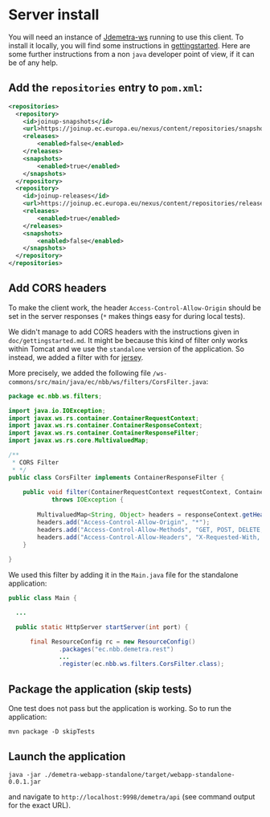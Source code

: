 # Server install

You will need an instance of [Jdemetra-ws](https://github.com/nbbrd/jdemetra-ws) running to use this client. To install it locally, you will find some instructions in [gettingstarted](https://github.com/nbbrd/jdemetra-ws/blob/master/doc/gettingstarted.md). Here are some further instructions from a non `java` developer point of view, if it can be of any help.

## Add the `repositories` entry to `pom.xml`:

```xml
<repositories>
  <repository>
    <id>joinup-snapshots</id>
    <url>https://joinup.ec.europa.eu/nexus/content/repositories/snapshots/</url>
    <releases>
        <enabled>false</enabled>
    </releases>
    <snapshots>
        <enabled>true</enabled>
    </snapshots>
  </repository>
  <repository>
    <id>joinup-releases</id>
    <url>https://joinup.ec.europa.eu/nexus/content/repositories/releases/</url>
    <releases>
        <enabled>true</enabled>
    </releases>
    <snapshots>
        <enabled>false</enabled>
    </snapshots>
  </repository>
</repositories>
```

## Add CORS headers

To make the client work, the header `Access-Control-Allow-Origin` should be set in the server responses (`*` makes things easy for during local tests).

We didn't manage to add CORS headers with the instructions given in `doc/gettingstarted.md`. It might be because this kind of filter only works within Tomcat and we use the `standalone` version of the application. So instead, we added a filter with for [jersey](https://github.com/FranckCo/CSPA-SA/blob/07dd97906b849734614f65335bd40f5e0bd7a9eb/src/main/java/fr/insee/cspa/sa/config/CorsFilter.java).

More precisely, we added the following file `/ws-commons/src/main/java/ec/nbb/ws/filters/CorsFilter.java`:

```java
package ec.nbb.ws.filters;

import java.io.IOException;
import javax.ws.rs.container.ContainerRequestContext;
import javax.ws.rs.container.ContainerResponseContext;
import javax.ws.rs.container.ContainerResponseFilter;
import javax.ws.rs.core.MultivaluedMap;

/**
 * CORS Filter 
 * */
public class CorsFilter implements ContainerResponseFilter {
	
    public void filter(ContainerRequestContext requestContext, ContainerResponseContext responseContext)
            throws IOException {
 
        MultivaluedMap<String, Object> headers = responseContext.getHeaders();
        headers.add("Access-Control-Allow-Origin", "*");        
        headers.add("Access-Control-Allow-Methods", "GET, POST, DELETE, PUT, OPTIONS");            
        headers.add("Access-Control-Allow-Headers", "X-Requested-With, Content-Type");
    }
 
}
```

We used this filter by adding it in the `Main.java` file for the standalone application:

```java
public class Main {

  ...

  public static HttpServer startServer(int port) {

      final ResourceConfig rc = new ResourceConfig()
              .packages("ec.nbb.demetra.rest")
              ...
              .register(ec.nbb.ws.filters.CorsFilter.class);
```

## Package the application (skip tests)

One test does not pass but the application is working. So to run the application:

```
mvn package -D skipTests
```

## Launch the application

`java -jar ./demetra-webapp-standalone/target/webapp-standalone-0.0.1.jar`

and navigate to `http://localhost:9998/demetra/api` (see command output for the exact URL).